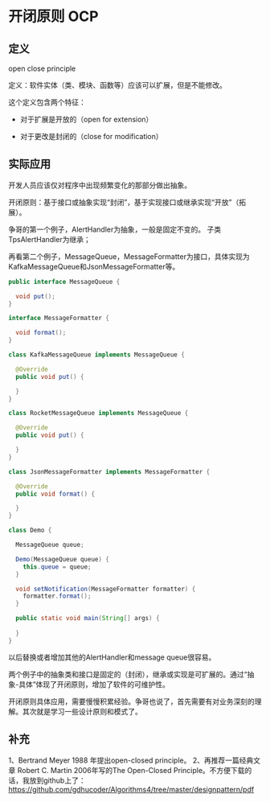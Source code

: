 
# 开闭原则 OCP

## 定义

open close principle

定义：软件实体（类、模块、函数等）应该可以扩展，但是不能修改。

这个定义包含两个特征：

- 对于扩展是开放的（open for extension）

- 对于更改是封闭的（close for modification）

## 实际应用


开发人员应该仅对程序中出现频繁变化的那部分做出抽象。

开闭原则：基于接口或抽象实现“封闭”，基于实现接口或继承实现“开放”（拓展）。

争哥的第一个例子，AlertHandler为抽象，一般是固定不变的。
子类TpsAlertHandler为继承；

再看第二个例子，MessageQueue，MessageFormatter为接口，具体实现为KafkaMessageQueue和JsonMessageFormatter等。

```java
public interface MessageQueue {

  void put();
}

interface MessageFormatter {

  void format();
}

class KafkaMessageQueue implements MessageQueue {

  @Override
  public void put() {

  }
}

class RocketMessageQueue implements MessageQueue {

  @Override
  public void put() {

  }
}

class JsonMessageFormatter implements MessageFormatter {

  @Override
  public void format() {

  }
}

class Demo {

  MessageQueue queue;

  Demo(MessageQueue queue) {
    this.queue = queue;
  }

  void setNotification(MessageFormatter formatter) {
    formatter.format();
  }

  public static void main(String[] args) {
    
  }
}
```

以后替换或者增加其他的AlertHandler和message queue很容易。

两个例子中的抽象类和接口是固定的（封闭），继承或实现是可扩展的。通过“抽象-具体”体现了开闭原则，增加了软件的可维护性。

开闭原则具体应用，需要慢慢积累经验。争哥也说了，首先需要有对业务深刻的理解。其次就是学习一些设计原则和模式了。

## 补充
1、Bertrand Meyer 1988 年提出open-closed principle。
2、再推荐一篇经典文章 Robert C. Martin 2006年写的The Open-Closed Principle。不方便下载的话，我放到github上了：https://github.com/gdhucoder/Algorithms4/tree/master/designpattern/pdf
